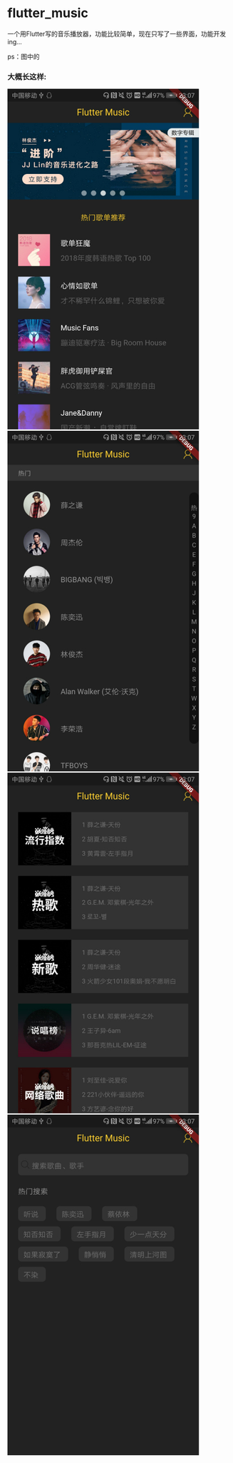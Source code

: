 # flutter_music

一个用Flutter写的音乐播放器，功能比较简单，现在只写了一些界面，功能开发ing...

ps：图中的

### 大概长这样:

![avatar](/snapshot/1.jpg)![avatar](/snapshot/2.jpg)
![avatar](/snapshot/3.jpg)![avatar](/snapshot/4.jpg)